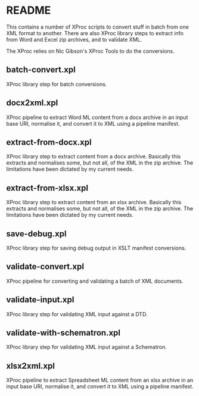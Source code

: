 # README

This contains a number of XProc scripts to convert stuff in batch from one XML format to another. There are also XProc library steps to extract info from Word and Excel zip archives, and to validate XML.

The XProc relies on Nic Gibson's XProc Tools to do the conversions.


## batch-convert.xpl

XProc library step for batch conversions.


## docx2xml.xpl

XProc pipeline to extract Word ML content from a docx archive in an input base URI, normalise it, and convert it to XML using a pipeline manifest.


## extract-from-docx.xpl

XProc library step to extract content from a docx archive. Basically this extracts and normalises some, but not all, of the XML in the zip archive. The limitations have been dictated by my current needs.


## extract-from-xlsx.xpl

XProc library step to extract content from an xlsx archive. Basically this extracts and normalises some, but not all, of the XML in the zip archive. The limitations have been dictated by my current needs.


## save-debug.xpl

XProc library step for saving debug output in XSLT manifest conversions.


## validate-convert.xpl

XProc pipeline for converting and validating a batch of XML documents.


## validate-input.xpl

XProc library step for validating XML input against a DTD.


## validate-with-schematron.xpl

XProc library step for validating XML input against a Schematron.


## xlsx2xml.xpl

XProc pipeline to extract Spreadsheet ML content from an xlsx archive in an input base URI, normalise it, and convert it to XML using a pipeline manifest.




